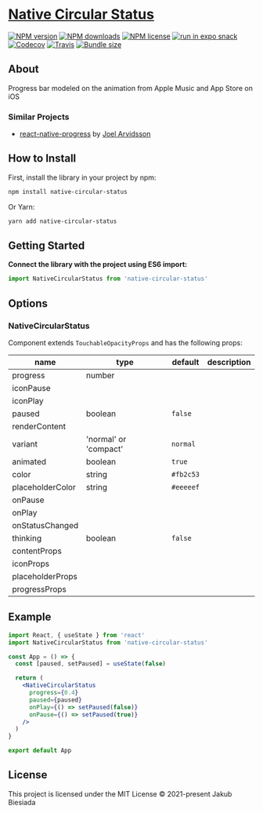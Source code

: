 # [Native Circular Status](https://github.com/native-ly/native-circular-status)

[![NPM version](https://flat.badgen.net/npm/v/native-circular-status)](https://www.npmjs.com/package/native-circular-status)
[![NPM downloads](https://flat.badgen.net/npm/dm/native-circular-status)](https://www.npmjs.com/package/native-circular-status)
[![NPM license](https://flat.badgen.net/npm/license/native-circular-status)](https://www.npmjs.com/package/native-circular-status)
[![run in expo snack](https://img.shields.io/badge/Run%20in%20Snack-4630EB?style=flat-square&logo=EXPO&labelColor=FFF&logoColor=000)](https://snack.expo.io/@jbiesiada/native-circular-status)
[![Codecov](https://flat.badgen.net/codecov/c/github/native-ly/native-circular-status)](https://codecov.io/gh/native-ly/native-circular-status)
[![Travis](https://flat.badgen.net/travis/native-ly/native-circular-status)](https://travis-ci.com/native-ly/native-circular-status)
[![Bundle size](https://flat.badgen.net/packagephobia/install/native-circular-status)](https://packagephobia.com/result?p=native-circular-status)

## About

Progress bar modeled on the animation from Apple Music and App Store on iOS

### Similar Projects

- [react-native-progress](https://github.com/oblador/react-native-progress) by [Joel Arvidsson](https://github.com/oblador)

## How to Install

First, install the library in your project by npm:

```sh
npm install native-circular-status
```

Or Yarn:

```sh
yarn add native-circular-status
```

## Getting Started

**Connect the library with the project using ES6 import:**

```js
import NativeCircularStatus from 'native-circular-status'
```

## Options

### NativeCircularStatus

Component extends `TouchableOpacityProps` and has the following props:

<!-- TODO -->

| **name**         | **type**              | **default** | **description** |
| ---------------- | --------------------- | ----------- | --------------- |
| progress         | number                |             |                 |
| iconPause        |                       |             |                 |
| iconPlay         |                       |             |                 |
| paused           | boolean               | `false`     |                 |
| renderContent    |                       |             |                 |
| variant          | 'normal' or 'compact' | `normal`    |                 |
| animated         | boolean               | `true`      |                 |
| color            | string                | `#fb2c53`   |                 |
| placeholderColor | string                | `#eeeeef`   |                 |
| onPause          |                       |             |                 |
| onPlay           |                       |             |                 |
| onStatusChanged  |                       |             |                 |
| thinking         | boolean               | `false`     |                 |
| contentProps     |                       |             |                 |
| iconProps        |                       |             |                 |
| placeholderProps |                       |             |                 |
| progressProps    |                       |             |                 |

## Example

```jsx
import React, { useState } from 'react'
import NativeCircularStatus from 'native-circular-status'

const App = () => {
  const [paused, setPaused] = useState(false)

  return (
    <NativeCircularStatus
      progress={0.4}
      paused={paused}
      onPlay={() => setPaused(false)}
      onPause={() => setPaused(true)}
    />
  )
}

export default App
```

## License

This project is licensed under the MIT License © 2021-present Jakub Biesiada
